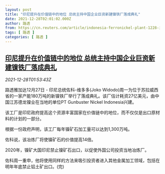 ```yaml
---
layout: post
title: "印尼提升在价值链中的地位 总统主持中国企业巨资新建镍铁厂落成典礼"
date: 2021-12-28T02:01:02.000Z
author: 路透
from: https://cn.reuters.com/article/indonesia-ferronickel-plant-1228-idCNKBS2J7033
tags: [ 路透 ]
categories: [ 路透 ]
---
```

<!--1640656862000-->
[印尼提升在价值链中的地位 总统主持中国企业巨资新建镍铁厂落成典礼](https://cn.reuters.com/article/indonesia-ferronickel-plant-1228-idCNKBS2J7033)
------

<div>
<div><i>2021-12-28T01:53:43Z</i></div><p>路透雅加达12月27日 - 印尼总统佐科-维多多(Joko Widodo)周一为位于苏拉威西省的一家产能180万吨的新镍铁厂举行了落成典礼。该厂估计耗资27亿美元，由中国江苏德龙镍业在当地的单位PT Gunbuster Nickel Indonesia兴建。</p><p>该工厂是印尼政府提高这个资源丰富国家在价值链中的地位，而不仅仅是出口原材料的计划的一部分。</p><p>根据一份政府声明，该工厂每年镍矿石加工量可以达到1,300万吨。</p><p>佐科说，该冶炼厂将使镍矿石的价值提高14倍。</p><p>2020年，镍矿大国印尼禁止镍矿石出口，以促使外国公司投资当地冶炼厂。</p><p>佐科周一重申，他将使用同样的方法来吸引投资者进入其他金属加工领域，包括在明年年底禁止铝土矿出口。(完)</p>
</div>
